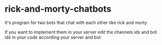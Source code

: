 # rick-and-morty-chatbots
It's program for two bots that chat with each other like rick and morty

If you want to implement them in your server edit the channels ids and bot ids in your code according your server and bot
